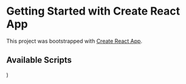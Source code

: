 # Getting Started with Create React App

This project was bootstrapped with [Create React App](https://github.com/facebook/create-react-app).

## Available Scripts


)

